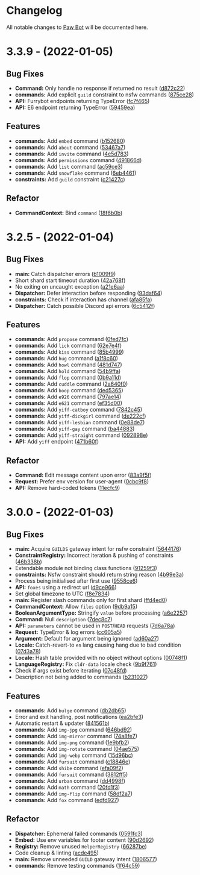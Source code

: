 # Changelog

All notable changes to [Paw Bot](https://paw.bot) will be documented here.

# 3.3.9 - (2022-01-05)

## Bug Fixes

- **Command:** Only handle no response if returned no result ([d872c22](https://github.com/OfficialPawBot/paw-bot-overhaul/commit/d872c22b7ade7940e44a3070166b1234ee276c90))
- **commands:** Add explicit `guild` constraint to nsfw commands ([875ce28](https://github.com/OfficialPawBot/paw-bot-overhaul/commit/875ce28a0f323d85184de51d51e98c9b9436ed5e))
- **API:** Furrybot endpoints returning TypeError ([fc7f465](https://github.com/OfficialPawBot/paw-bot-overhaul/commit/fc7f4658ed3e1087b05bcb31146f1e31a752eaee))
- **API:** E6 endpoint returning TypeError ([59459ea](https://github.com/OfficialPawBot/paw-bot-overhaul/commit/59459ea5ca1d3cf292d4e74e26d188428e6e3258))

## Features

- **commands:** Add `embed` command ([b152680](https://github.com/OfficialPawBot/paw-bot-overhaul/commit/b15268000a9c1954ea93ec30d535d7a85527451f))
- **commands:** Add `about` command ([53467a7](https://github.com/OfficialPawBot/paw-bot-overhaul/commit/53467a797dbb41357f65e0538d85c4dbdba18d74))
- **commands:** Add `invite` command ([4e5d783](https://github.com/OfficialPawBot/paw-bot-overhaul/commit/4e5d783bcf48f36559ecb4533855512894474290))
- **commands:** Add `permissions` command ([491866d](https://github.com/OfficialPawBot/paw-bot-overhaul/commit/491866dd589c9334c81c57b0c7153be7defb4f0f))
- **commands:** Add `list` command ([ac59ce3](https://github.com/OfficialPawBot/paw-bot-overhaul/commit/ac59ce3e38621915e3de2bc165602beabbdc9b7a))
- **commands:** Add `snowflake` command ([6eb4461](https://github.com/OfficialPawBot/paw-bot-overhaul/commit/6eb44616aef7244e81b78e09a217c81a1ad88e6e))
- **constraints:** Add `guild` constraint ([c21427c](https://github.com/OfficialPawBot/paw-bot-overhaul/commit/c21427c9dd37de4a3fa71235baedf3d00d650b50))

## Refactor

- **CommandContext:** Bind `command` ([18f6b0b](https://github.com/OfficialPawBot/paw-bot-overhaul/commit/18f6b0b4f6e7b4c51ab601ebdba54ceaf4143a2f))

# 3.2.5 - (2022-01-04)

## Bug Fixes

- **main:** Catch dispatcher errors ([b1009f9](https://github.com/OfficialPawBot/paw-bot-overhaul/commit/b1009f9333df21b9227af6175a6bb1904d6dc110))
- Short shard start timeout duration ([42a768f](https://github.com/OfficialPawBot/paw-bot-overhaul/commit/42a768f8fadff5d756dbf77468b3cfb9b87419aa))
- No exiting on uncaught exception ([a21e6aa](https://github.com/OfficialPawBot/paw-bot-overhaul/commit/a21e6aa8c92d792b75025f8240f4a33b2ad8237b))
- **Dispatcher:** Defer interaction before responding ([93daf64](https://github.com/OfficialPawBot/paw-bot-overhaul/commit/93daf649caee2077094a07df09c0bbc3d41d874f))
- **constraints:** Check if interaction has channel ([afa85fa](https://github.com/OfficialPawBot/paw-bot-overhaul/commit/afa85fae6dd79c01ee15bc47b61e6b21fd510a16))
- **Dispatcher:** Catch possible Discord api errors ([6c5412f](https://github.com/OfficialPawBot/paw-bot-overhaul/commit/6c5412f20cc60ec1e553a9d08f2e97e8fbe91863))

## Features

- **commands:** Add `propose` command ([0fed7fc](https://github.com/OfficialPawBot/paw-bot-overhaul/commit/0fed7fc4f99cca0cdaa625fa58724148fea0b59d))
- **commands:** Add `lick` command ([62e7e4f](https://github.com/OfficialPawBot/paw-bot-overhaul/commit/62e7e4f9b622d135b29e1ec56491b5486c563f18))
- **commands:** Add `kiss` command ([85b4999](https://github.com/OfficialPawBot/paw-bot-overhaul/commit/85b49995e79f0a12e70abc2e8924a6535fc6f7f3))
- **commands:** Add `hug` command ([a1f8c60](https://github.com/OfficialPawBot/paw-bot-overhaul/commit/a1f8c6046cc5b6cd0317405113b0afcbd3034821))
- **commands:** Add `howl` command ([481d747](https://github.com/OfficialPawBot/paw-bot-overhaul/commit/481d7472e2ec45f04d3aee8e4e1cf9fd26695761))
- **commands:** Add `hold` command ([54b9ffa](https://github.com/OfficialPawBot/paw-bot-overhaul/commit/54b9ffa8fbef85319aefdcd8fd97aec383432373))
- **commands:** Add `flop` command ([0b9a11d](https://github.com/OfficialPawBot/paw-bot-overhaul/commit/0b9a11d441651ca4ed448e1f8bc01d09c296bcbc))
- **commands:** Add `cuddle` command ([2a640f0](https://github.com/OfficialPawBot/paw-bot-overhaul/commit/2a640f055e01fb278f4ab8f3c2273e6288c8ed5f))
- **commands:** Add `boop` command ([ded5365](https://github.com/OfficialPawBot/paw-bot-overhaul/commit/ded536515fb9686535d452fbe722d6e670a05e40))
- **commands:** Add `e926` command ([797ae14](https://github.com/OfficialPawBot/paw-bot-overhaul/commit/797ae1496a3932a1c7c688589344630d08918e8c))
- **commands:** Add `e621` command ([ef35d00](https://github.com/OfficialPawBot/paw-bot-overhaul/commit/ef35d0023f1fa77a93840e0db7da907879b2aea1))
- **commands:** Add `yiff-catboy` command ([7842c45](https://github.com/OfficialPawBot/paw-bot-overhaul/commit/7842c4510f158d1f504f16ab15db94a58f003b82))
- **commands:** Add `yiff-dickgirl` command ([de222cf](https://github.com/OfficialPawBot/paw-bot-overhaul/commit/de222cfa75d4b6df05f47e6a6fb642b37b6ea768))
- **commands:** Add `yiff-lesbian` command ([0e88de7](https://github.com/OfficialPawBot/paw-bot-overhaul/commit/0e88de7ba472571ae7cb328b84d4c5f029ad6a49))
- **commands:** Add `yiff-gay` command ([ba44883](https://github.com/OfficialPawBot/paw-bot-overhaul/commit/ba448838f78dcfd71d971755a71e23474ccbc30c))
- **commands:** Add `yiff-straight` command ([092898e](https://github.com/OfficialPawBot/paw-bot-overhaul/commit/092898e7cacc19586ea21b76c433810a9ab39a02))
- **API:** Add `yiff` endpoint ([471b60f](https://github.com/OfficialPawBot/paw-bot-overhaul/commit/471b60f537ba121390342a1ce9578182a54cab6c))

## Refactor

- **Command:** Edit message content upon error ([83a9f5f](https://github.com/OfficialPawBot/paw-bot-overhaul/commit/83a9f5f028aadf4567f44c98613609c694f8d324))
- **Request:** Prefer env version for user-agent ([0cbc9f8](https://github.com/OfficialPawBot/paw-bot-overhaul/commit/0cbc9f8cc42396408e564b7d0eda3091dd0938c6))
- **API:** Remove hard-coded tokens ([11ecfc9](https://github.com/OfficialPawBot/paw-bot-overhaul/commit/11ecfc9817aea5ae1033529ad8ddc92819dbc2c5))

# 3.0.0 - (2022-01-03)

## Bug Fixes

- **main:** Acquire `GUILDS` gateway intent for nsfw constraint ([5644176](https://github.com/OfficialPawBot/paw-bot-overhaul/commit/56441763c6dd849ceff83d6b83f4add8c3d9cdb8))
- **ConstraintRegistry:** Incorrect iteration & pushing of constraints ([46b338b](https://github.com/OfficialPawBot/paw-bot-overhaul/commit/46b338b17eaf20d08efe053249fcd33513d7af18))
- Extendable module not binding class functions ([91259f3](https://github.com/OfficialPawBot/paw-bot-overhaul/commit/91259f335061c5c4d78b80555b51050df031f747))
- **constraints:** Nsfw constraint should return string reason ([4b99e3a](https://github.com/OfficialPawBot/paw-bot-overhaul/commit/4b99e3a998d6a6b8dbe0b20fb51f6b320bd34af2))
- Process being initialised after first use ([9558ce6](https://github.com/OfficialPawBot/paw-bot-overhaul/commit/9558ce622be116484d63e029510c11ae95206c1d))
- **API:** `foxes` using a redirect url ([d9ce966](https://github.com/OfficialPawBot/paw-bot-overhaul/commit/d9ce966d6c5a501834e142d5fa37c9a591f58354))
- Set global timezone to UTC ([f8e7834](https://github.com/OfficialPawBot/paw-bot-overhaul/commit/f8e7834e7ccae4035428be6cad914bbf36b7badf))
- **main:** Register slash commands only for first shard ([ffd4ed0](https://github.com/OfficialPawBot/paw-bot-overhaul/commit/ffd4ed0a180a17459a551596fbbae24c7d202e77))
- **CommandContext:** Allow `files` option ([9db9a15](https://github.com/OfficialPawBot/paw-bot-overhaul/commit/9db9a158492f8530a61f20a65acec84802565a0f))
- **BooleanArgumentType:** Stringify `value` before processing ([a6e2257](https://github.com/OfficialPawBot/paw-bot-overhaul/commit/a6e2257b2608b6b658ec817d9d44efb0c870f372))
- **Command:** Null `description` ([7dec8c7](https://github.com/OfficialPawBot/paw-bot-overhaul/commit/7dec8c75b638ef5572d5d7bc6ea8bd4c88624942))
- **API:** `parameters` cannot be used in `POST`/`HEAD` requests ([7d6a78a](https://github.com/OfficialPawBot/paw-bot-overhaul/commit/7d6a78a48dc9ec05c807796dbc22a2ba8eb91e09))
- **Request:** TypeError & log errors ([cc605a5](https://github.com/OfficialPawBot/paw-bot-overhaul/commit/cc605a5517c2bc2e85a216c241a5d7d8156cfc24))
- **Argument:** Default for argument being ignored ([ad60a27](https://github.com/OfficialPawBot/paw-bot-overhaul/commit/ad60a27fbf5b2cbd8f5feacf80da90b2edec76d7))
- **Locale:** Catch-revert-to `en` lang causing hang due to bad condition ([07d3a78](https://github.com/OfficialPawBot/paw-bot-overhaul/commit/07d3a78bb94dd5aafd0d70b0a5603009c87fc098))
- **Locale:** Hash table provided with no object without options ([00748f1](https://github.com/OfficialPawBot/paw-bot-overhaul/commit/00748f17141a4958b07d47d2631cbbf13c301026))
- **LanguageRegistry:** Fix `cldr-data` locale check ([9b9f761](https://github.com/OfficialPawBot/paw-bot-overhaul/commit/9b9f7614f9c1e9f2372b8e83b1d12cec6e37a971))
- Check if args exist before iterating ([07c48fd](https://github.com/OfficialPawBot/paw-bot-overhaul/commit/07c48fdbe831de35ed6e5450473165e25b532b5d))
- Description not being added to commands ([b231027](https://github.com/OfficialPawBot/paw-bot-overhaul/commit/b2310273973440471b654ff09b26d3734ecca461))

## Features

- **commands:** Add `bulge` command ([db2db65](https://github.com/OfficialPawBot/paw-bot-overhaul/commit/db2db658bb5287d4f4249a077b952638b99c6246))
- Error and exit handling, post notifications ([ea2bfe3](https://github.com/OfficialPawBot/paw-bot-overhaul/commit/ea2bfe3aaeab3b95576f892549231ffbb52b2ee2))
- Automatic restart & updater ([841561b](https://github.com/OfficialPawBot/paw-bot-overhaul/commit/841561bcc7e13158b7aac97f94ee14a35d59a099))
- **commands:** Add `img-jpg` command ([646bd92](https://github.com/OfficialPawBot/paw-bot-overhaul/commit/646bd923bf05a2bb5c48ae416b4ede41557f4243))
- **commands:** Add `img-mirror` command ([74a8fe7](https://github.com/OfficialPawBot/paw-bot-overhaul/commit/74a8fe74762b4207724b0d99fd915bff2c177223))
- **commands:** Add `img-png` command ([1e9bfb2](https://github.com/OfficialPawBot/paw-bot-overhaul/commit/1e9bfb23d0447038cc98ffa961fc4431b201f7a5))
- **commands:** Add `img-rotate` command ([04ae575](https://github.com/OfficialPawBot/paw-bot-overhaul/commit/04ae57519a54911d11cbcdbeb5984010b92b7e10))
- **commands:** Add `img-webp` command ([15d96bc](https://github.com/OfficialPawBot/paw-bot-overhaul/commit/15d96bc2b1471c7d3134a89ae4d11bfa3e5feb83))
- **commands:** Add `fursuit` command ([c18846e](https://github.com/OfficialPawBot/paw-bot-overhaul/commit/c18846e45b7c04f0e95ca060a75376820a5e58aa))
- **commands:** Add `shibe` command ([efa09f2](https://github.com/OfficialPawBot/paw-bot-overhaul/commit/efa09f2caa395ebf578119a0924ac6a53ad9e34f))
- **commands:** Add `fursuit` command ([3812ff5](https://github.com/OfficialPawBot/paw-bot-overhaul/commit/3812ff50794437a794b081992301c1c33d6d2b0d))
- **commands:** Add `urban` command ([dd4998f](https://github.com/OfficialPawBot/paw-bot-overhaul/commit/dd4998fd9f71bf3ef76730158b2857660127f04a))
- **commands:** Add `math` command ([20fd1f3](https://github.com/OfficialPawBot/paw-bot-overhaul/commit/20fd1f333407e6f54ee76e26a7aa826a0ff4b3a2))
- **commands:** Add `img-flip` command ([58df2a7](https://github.com/OfficialPawBot/paw-bot-overhaul/commit/58df2a77fbda85104ae5ff6ef89bb778c0d1ba26))
- **commands:** Add `fox` command ([edfd927](https://github.com/OfficialPawBot/paw-bot-overhaul/commit/edfd927c0fcfae1f97930f35493a08943b62c101))

## Refactor

- **Dispatcher:** Ephemeral failed commands ([0591fc3](https://github.com/OfficialPawBot/paw-bot-overhaul/commit/0591fc378ca44dc1bad1e25d8e78b40c68f700b0))
- **Embed:** Use env variables for footer content ([90d2692](https://github.com/OfficialPawBot/paw-bot-overhaul/commit/90d2692abd7ebfc01b3f73f78327851ad4c706e4))
- **Registry:** Remove unused `HelperRegistry` ([66287be](https://github.com/OfficialPawBot/paw-bot-overhaul/commit/66287be18a5da5f9370eebee84dec8e684dec54c))
- Code cleanup & linting ([acde495](https://github.com/OfficialPawBot/paw-bot-overhaul/commit/acde4958d23c72c1bc5f9c80f18674d599cfaec0))
- **main:** Remove unneeded `GUILD` gateway intent ([1806577](https://github.com/OfficialPawBot/paw-bot-overhaul/commit/1806577ff037e3e08327e3cfba32f1cd79617ed6))
- **commands:** Remove testing commands ([1f64c59](https://github.com/OfficialPawBot/paw-bot-overhaul/commit/1f64c59704475cc8417e6443c0e3b48980a70f8e))

